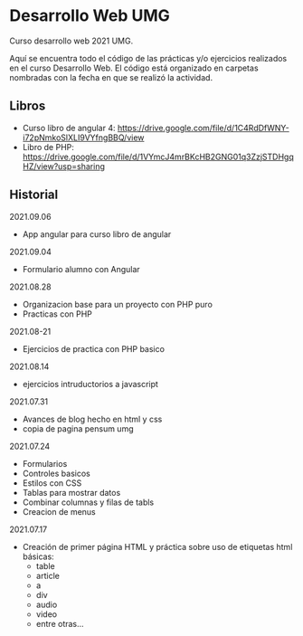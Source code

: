 # Desarrollo Web UMG
Curso desarrollo web 2021 UMG.

Aquí se encuentra todo el código de las prácticas y/o ejercicios realizados en el curso Desarrollo Web. El código  está organizado en carpetas nombradas con la fecha en que se realizó la actividad.

## Libros

- Curso libro de angular 4: <https://drive.google.com/file/d/1C4RdDfWNY-i72pNmkoSlXLI9VYfngBBQ/view>
- Libro de PHP: <https://drive.google.com/file/d/1VYmcJ4mrBKcHB2GNG01q3ZzjSTDHgqHZ/view?usp=sharing>

## Historial
2021.09.06
- App angular para curso libro de angular

2021.09.04
- Formulario alumno con Angular

2021.08.28
- Organizacion base para un proyecto con PHP puro
- Practicas con PHP

2021.08-21
- Ejercicios de practica con PHP basico

2021.08.14
- ejercicios intruductorios a javascript

2021.07.31
- Avances de blog hecho en html y css
- copia de pagina pensum umg

2021.07.24
- Formularios
- Controles basicos
- Estilos con CSS
- Tablas para mostrar datos
- Combinar columnas y filas de tabls
- Creacion de menus

2021.07.17
- Creación de primer página HTML y práctica sobre uso de etiquetas html básicas:
    - table
    - article
    - a
    - div
    - audio
    - video
    - entre otras...
